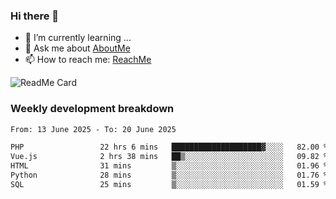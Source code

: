 ### Hi there 👋

- 🌱 I’m currently learning ...
- 💬 Ask me about [AboutMe](https://www.itzcy.com/about)
- 📫 How to reach me: [ReachMe](https://www.itzcy.com/about)

![ReadMe Card](https://github-readme-stats-ten-gilt.vercel.app/api?username=SuperChenYun&show_icons=true&title_color=fff&icon_color=79ff97&text_color=9f9f9f&bg_color=151515&hide_border=true)

### Weekly development breakdown
<!--START_SECTION:waka-->

```txt
From: 13 June 2025 - To: 20 June 2025

PHP                 22 hrs 6 mins   ████████████████████▓░░░░   82.00 %
Vue.js              2 hrs 38 mins   ██▒░░░░░░░░░░░░░░░░░░░░░░   09.82 %
HTML                31 mins         ▒░░░░░░░░░░░░░░░░░░░░░░░░   01.96 %
Python              28 mins         ▒░░░░░░░░░░░░░░░░░░░░░░░░   01.76 %
SQL                 25 mins         ▒░░░░░░░░░░░░░░░░░░░░░░░░   01.59 %
```

<!--END_SECTION:waka-->
